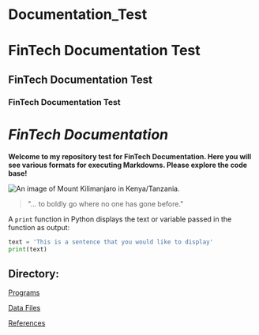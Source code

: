 # Documentation_Test
# FinTech Documentation Test
## FinTech Documentation Test
### FinTech Documentation Test

# *FinTech Documentation*

**Welcome to my repository test for FinTech Documentation. Here you will see various formats for executing Markdowns. Please explore the code base!**

![An image of Mount Kilimanjaro in Kenya/Tanzania.](https://www.adventurealternative.com/media/817137/kili.jpg?height=1129&width=1082&quality=&mode=Crop&center=0.36548223350253806,0.56&bgcolor=)

> "... to boldly go where no one has gone before."

A `print` function in Python displays the text or variable passed in the function as output:

```python
text = 'This is a sentence that you would like to display'
print(text)
``` 
## **Directory:**

[Programs](code)

[Data Files](data)

[References](references)



